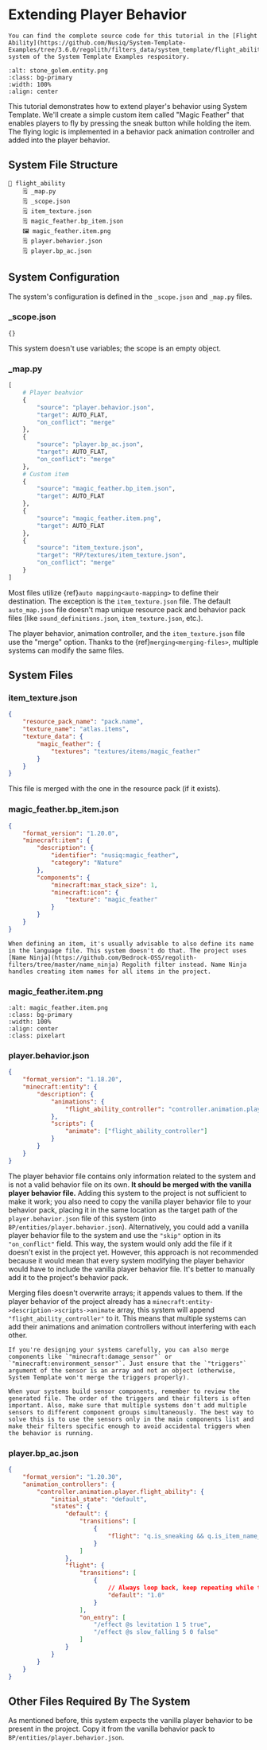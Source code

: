 # Extending Player Behavior

```{note}
You can find the complete source code for this tutorial in the [Flight Ability](https://github.com/Nusiq/System-Template-Examples/tree/3.6.0/regolith/filters_data/system_template/flight_ability) system of the System Template Examples respository.
```

```{image} ./extending_player_behavior/result.png
:alt: stone_golem.entity.png
:class: bg-primary
:width: 100%
:align: center
```

This tutorial demonstrates how to extend player's behavior using System Template. We'll create a simple custom item called "Magic Feather" that enables players to fly by pressing the sneak button while holding the item. The flying logic is implemented in a behavior pack animation controller and added into the player behavior.

## System File Structure

```text
📁 flight_ability
    🗒️ _map.py
    🗒️ _scope.json
    🗒️ item_texture.json
    🗒️ magic_feather.bp_item.json
    🖼️ magic_feather.item.png
    🗒️ player.behavior.json
    🗒️ player.bp_ac.json
```

## System Configuration

The system's configuration is defined in the `_scope.json` and `_map.py` files.

### _scope.json
```
{}
```
This system doesn't use variables; the scope is an empty object.

### _map.py

```python
[
    # Player beahvior
    {
        "source": "player.behavior.json",
        "target": AUTO_FLAT,
        "on_conflict": "merge"
    },
    {
        "source": "player.bp_ac.json",
        "target": AUTO_FLAT,
        "on_conflict": "merge"
    },
    # Custom item
    {
        "source": "magic_feather.bp_item.json",
        "target": AUTO_FLAT
    },
    {
        "source": "magic_feather.item.png",
        "target": AUTO_FLAT
    },
    {
        "source": "item_texture.json",
        "target": "RP/textures/item_texture.json",
        "on_conflict": "merge"
    }
]
```

Most files utilize {ref}`auto mapping<auto-mapping>` to define their destination. The exception is the `item_texture.json` file. The default `auto_map.json` file doesn't map unique resource pack and behavior pack files (like `sound_definitions.json`, `item_texture.json`, etc.).

The player behavior, animation controller, and the `item_texture.json` file use the "merge" option. Thanks to the {ref}`merging<merging-files>`, multiple systems can modify the same files.

## System Files
### item_texture.json
```json
{
	"resource_pack_name": "pack.name",
	"texture_name": "atlas.items",
	"texture_data": {
		"magic_feather": {
			"textures": "textures/items/magic_feather"
		}
	}
}
```
This file is merged with the one in the resource pack (if it exists).

### magic_feather.bp_item.json
```json
{
	"format_version": "1.20.0",
	"minecraft:item": {
		"description": {
			"identifier": "nusiq:magic_feather",
			"category": "Nature"
		},
		"components": {
			"minecraft:max_stack_size": 1,
			"minecraft:icon": {
				"texture": "magic_feather"
			}
		}
	}
}
```

```{note}
When defining an item, it's usually advisable to also define its name in the language file. This system doesn't do that. The project uses [Name Ninja](https://github.com/Bedrock-OSS/regolith-filters/tree/master/name_ninja) Regolith filter instead. Name Ninja handles creating item names for all items in the project.
```

### magic_feather.item.png
```{image} ./extending_player_behavior/magic_feather.item.png
:alt: magic_feather.item.png
:class: bg-primary
:width: 100%
:align: center
:class: pixelart
```

### player.behavior.json
```json
{
	"format_version": "1.18.20",
	"minecraft:entity": {
		"description": {
			"animations": {
				"flight_ability_controller": "controller.animation.player.flight_ability"
			},
			"scripts": {
				"animate": ["flight_ability_controller"]
			}
		}
	}
}
```

The player behavior file contains only information related to the system and is not a valid behavior file on its own. **It should be merged with the vanilla player behavior file.** Adding this system to the project is not sufficient to make it work; you also need to copy the vanilla player behavior file to your behavior pack, placing it in the same location as the target path of the `player.behavior.json` file of this system (into `BP/entities/player.behavior.json`). Alternatively, you could add a vanilla player behavior file to the system and use the `"skip"` option in its `"on_conflict"` field. This way, the system would only add the file if it doesn't exist in the project yet. However, this approach is not recommended because it would mean that every system modifying the player behavior would have to include the vanilla player behavior file. It's better to manually add it to the project's behavior pack.

Merging files doesn't overwrite arrays; it appends values to them. If the player behavior of the project already has a `minecraft:entity->description->scripts->animate` array, this system will append `"flight_ability_controller"` to it. This means that multiple systems can add their animations and animation controllers without interfering with each other.

```{note}
If you're designing your systems carefully, you can also merge components like `"minecraft:damage_sensor"` or `"minecraft:environment_sensor"`. Just ensure that the `"triggers"` argument of the sensor is an array and not an object (otherwise, System Template won't merge the triggers properly).

When your systems build sensor components, remember to review the generated file. The order of the triggers and their filters is often important. Also, make sure that multiple systems don't add multiple sensors to different component groups simultaneously. The best way to solve this is to use the sensors only in the main components list and make their filters specific enough to avoid accidental triggers when the behavior is running.
```

### player.bp_ac.json
```json
{
	"format_version": "1.20.30",
	"animation_controllers": {
		"controller.animation.player.flight_ability": {
			"initial_state": "default",
			"states": {
				"default": {
					"transitions": [
						{
							"flight": "q.is_sneaking && q.is_item_name_any('slot.weapon.mainhand', 'nusiq:magic_feather')"
						}
					]
				},
				"flight": {
					"transitions": [
						{
							// Always loop back, keep repeating while the player is sneaking with the feather
							"default": "1.0"
						}
					],
					"on_entry": [
						"/effect @s levitation 1 5 true",
						"/effect @s slow_falling 5 0 false"
					]
				}
			}
		}
	}
}
```

## Other Files Required By The System

As mentioned before, this system expects the vanilla player behavior to be present in the project. Copy it from the vanilla behavior pack to `BP/entities/player.behavior.json`.
